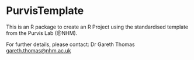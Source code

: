 # PurvisTemplate
This is an R package to create an R Project using the standardised template from the Purvis Lab (@NHM).

For further details, please contact:
Dr Gareth Thomas
gareth.thomas@nhm.ac.uk
